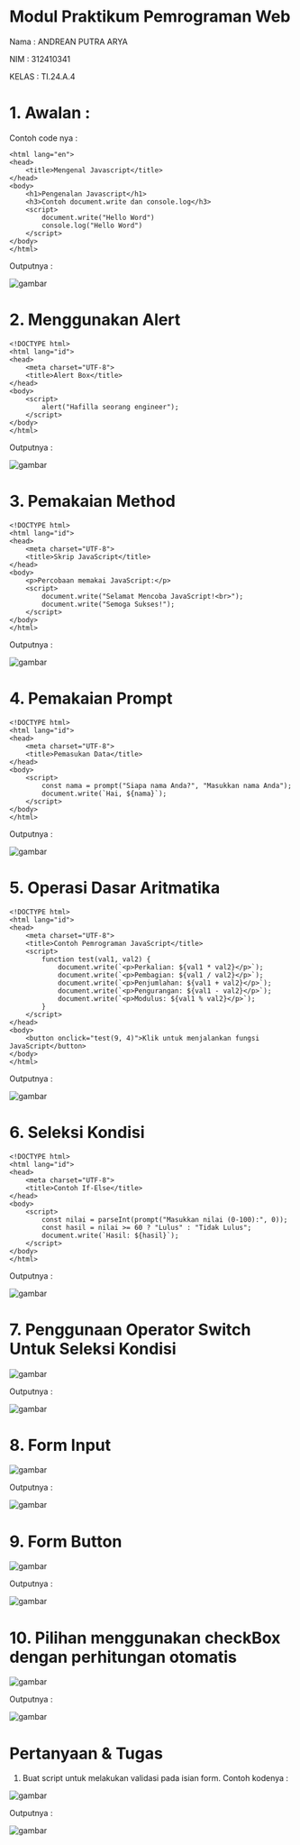 # Modul Praktikum Pemrograman Web
Nama : ANDREAN PUTRA ARYA

NIM : 312410341

KELAS : TI.24.A.4

# 1. Awalan :
Contoh code nya :
```<!DOCTYPE html>
<html lang="en">
<head>
    <title>Mengenal Javascript</title>
</head>
<body>
    <h1>Pengenalan Javascript</h1>
    <h3>Contoh document.write dan console.log</h3>
    <script>
        document.write("Hello Word")
        console.log("Hello Word")
    </script>
</body>
</html>
```

Outputnya :

![gambar](https://github.com/andreanbadeh/Lab5Web/blob/74ac15cf89891d4dbbaf30a888a4f5891af7a2b4/image/Screenshot%20from%202025-10-22%2019-28-29.png)

# 2. Menggunakan Alert
```
<!DOCTYPE html>
<html lang="id">
<head>
    <meta charset="UTF-8">
    <title>Alert Box</title>
</head>
<body>
    <script>
        alert("Hafilla seorang engineer");
    </script>
</body>
</html>

```

Outputnya :

![gambar](https://github.com/andreanbadeh/Lab5Web/blob/62d89f5a918aa68743a06e0093185e74aad064b9/image/Screenshot%20from%202025-10-22%2019-30-22.png)

# 3. Pemakaian Method
```
<!DOCTYPE html>
<html lang="id">
<head>
    <meta charset="UTF-8">
    <title>Skrip JavaScript</title>
</head>
<body>
    <p>Percobaan memakai JavaScript:</p>
    <script>
        document.write("Selamat Mencoba JavaScript!<br>");
        document.write("Semoga Sukses!");
    </script>
</body>
</html>
```

Outputnya :

![gambar](https://github.com/andreanbadeh/Lab5Web/blob/6c53a6068c5a264c90af2bb5c6754c9224baa036/image/Screenshot%20from%202025-10-22%2019-33-30.png)

# 4. Pemakaian Prompt
```
<!DOCTYPE html>
<html lang="id">
<head>
    <meta charset="UTF-8">
    <title>Pemasukan Data</title>
</head>
<body>
    <script>
        const nama = prompt("Siapa nama Anda?", "Masukkan nama Anda");
        document.write(`Hai, ${nama}`);
    </script>
</body>
</html>
```

Outputnya :

![gambar](https://github.com/andreanbadeh/Lab5Web/blob/f3fb06a4a2726f03ba54529d2f06137248b2db0f/image/Screenshot%20from%202025-10-22%2019-36-22.png)

# 5. Operasi Dasar Aritmatika
```
<!DOCTYPE html>
<html lang="id">
<head>
    <meta charset="UTF-8">
    <title>Contoh Pemrograman JavaScript</title>
    <script>
        function test(val1, val2) {
            document.write(`<p>Perkalian: ${val1 * val2}</p>`);
            document.write(`<p>Pembagian: ${val1 / val2}</p>`);
            document.write(`<p>Penjumlahan: ${val1 + val2}</p>`);
            document.write(`<p>Pengurangan: ${val1 - val2}</p>`);
            document.write(`<p>Modulus: ${val1 % val2}</p>`);
        }
    </script>
</head>
<body>
    <button onclick="test(9, 4)">Klik untuk menjalankan fungsi JavaScript</button>
</body>
</html>
```


Outputnya :

![gambar](https://github.com/andreanbadeh/Lab5Web/blob/68e4d9a7aa9d83974b5a517c469df51f4bc16673/image/Screenshot%20from%202025-10-22%2019-38-14.png)

# 6. Seleksi Kondisi
```
<!DOCTYPE html>
<html lang="id">
<head>
    <meta charset="UTF-8">
    <title>Contoh If-Else</title>
</head>
<body>
    <script>
        const nilai = parseInt(prompt("Masukkan nilai (0-100):", 0));
        const hasil = nilai >= 60 ? "Lulus" : "Tidak Lulus";
        document.write(`Hasil: ${hasil}`);
    </script>
</body>
</html>
```

Outputnya :

![gambar](https://raw.githubusercontent.com/M-Rakha/Lab5Web/39331631332ff0bdacd27538f930a2d088de9b00/code%207.2.png)

# 7. Penggunaan Operator Switch Untuk Seleksi Kondisi

![gambar](https://raw.githubusercontent.com/M-Rakha/Lab5Web/39331631332ff0bdacd27538f930a2d088de9b00/code%208.png)

Outputnya :

![gambar](https://raw.githubusercontent.com/M-Rakha/Lab5Web/39331631332ff0bdacd27538f930a2d088de9b00/code%208.2.png)

# 8. Form Input

![gambar](https://raw.githubusercontent.com/M-Rakha/Lab5Web/39331631332ff0bdacd27538f930a2d088de9b00/code%209.png)

Outputnya : 

![gambar](https://raw.githubusercontent.com/M-Rakha/Lab5Web/39331631332ff0bdacd27538f930a2d088de9b00/code%209.2.png)

# 9. Form Button

![gambar](https://raw.githubusercontent.com/M-Rakha/Lab5Web/39331631332ff0bdacd27538f930a2d088de9b00/code%2010.png)

Outputnya :

![gambar](https://raw.githubusercontent.com/M-Rakha/Lab5Web/39331631332ff0bdacd27538f930a2d088de9b00/code%2010.2.png)

# 10. Pilihan menggunakan checkBox dengan perhitungan otomatis

![gambar](https://raw.githubusercontent.com/M-Rakha/Lab5Web/39331631332ff0bdacd27538f930a2d088de9b00/code%2011.png)

Outputnya :

![gambar](https://raw.githubusercontent.com/M-Rakha/Lab5Web/39331631332ff0bdacd27538f930a2d088de9b00/code%2011.2.png)

# Pertanyaan & Tugas
1. Buat script untuk melakukan validasi pada isian form.
   Contoh kodenya :

![gambar](https://raw.githubusercontent.com/M-Rakha/Lab5Web/f93bf34531adf83235f730dbeca92c53408bf92f/tgs%201..png)

Outputnya :

![gambar](https://raw.githubusercontent.com/M-Rakha/Lab5Web/f93bf34531adf83235f730dbeca92c53408bf92f/Cuplikan%20layar%202025-10-22%20002213.png)
